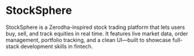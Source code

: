 # StockSphere
StockSphere is a Zerodha-inspired stock trading platform that lets users buy, sell, and track equities in real time. It features live market data, order management, portfolio tracking, and a clean UI—built to showcase full-stack development skills in fintech.
